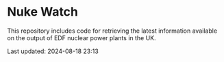# Nuke Watch

This repository includes code for retrieving the latest information available on the output of EDF nuclear power plants in the UK.

Last updated: 2024-08-18 23:13